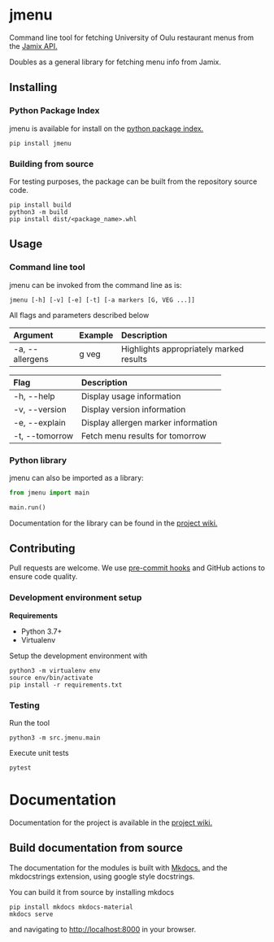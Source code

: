 # jmenu

Command line tool for fetching University of Oulu restaurant menus from the [Jamix API.](https://fi.jamix.cloud/apps/menuservice/rest)

Doubles as a general library for fetching menu info from Jamix.

## Installing

### Python Package Index

jmenu is available for install on the [python package index.](https://pypi.org/project/jmenu/)

```shell
pip install jmenu
```

### Building from source

For testing purposes, the package can be built from the repository source code.

```shell
pip install build
python3 -m build
pip install dist/<package_name>.whl
```

## Usage

### Command line tool

jmenu can be invoked from the command line as is:

```shell
jmenu [-h] [-v] [-e] [-t] [-a markers [G, VEG ...]]
```

All flags and parameters described below

| Argument        | Example | Description                             |
| :-------------- | :------ | :-------------------------------------- |
| -a, --allergens | g veg   | Highlights appropriately marked results |

| Flag           | Description                         |
| :------------- | :---------------------------------- |
| -h, --help     | Display usage information           |
| -v, --version  | Display version information         |
| -e, --explain  | Display allergen marker information |
| -t, --tomorrow | Fetch menu results for tomorrow     |

### Python library

jmenu can also be imported as a library:

```python
from jmenu import main

main.run()
```

Documentation for the library can be found in the [project wiki.]()

## Contributing

Pull requests are welcome. We use [pre-commit hooks](https://pre-commit.com/) and GitHub actions to ensure code quality.

### Development environment setup

**Requirements**

- Python 3.7+
- Virtualenv

Setup the development environment with

```shell
python3 -m virtualenv env
source env/bin/activate
pip install -r requirements.txt
```

### Testing

Run the tool

```shell
python3 -m src.jmenu.main
```

Execute unit tests

```shell
pytest
```

# Documentation

Documentation for the project is available in the [project wiki.]()

## Build documentation from source

The documentation for the modules is built with [Mkdocs.](https://mkdocs.org) and the mkdocstrings extension, using google style docstrings.

You can build it from source by installing mkdocs

```shell
pip install mkdocs mkdocs-material
mkdocs serve
```

and navigating to [http://localhost:8000](http://localhost:8000) in your browser.
